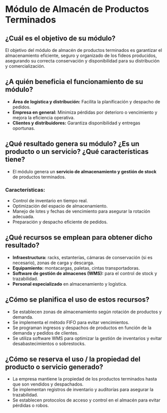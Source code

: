 # Módulo de Almacén de Productos Terminados

## ¿Cuál es el objetivo de su módulo?
El objetivo del módulo de almacén de productos terminados es garantizar el almacenamiento eficiente, seguro y organizado de los fideos producidos, asegurando su correcta conservación y disponibilidad para su distribución y comercialización.

## ¿A quién beneficia el funcionamiento de su módulo?

- **Área de logística y distribución:** Facilita la planificación y despacho de pedidos.
- **Empresa en general:** Minimiza pérdidas por deterioro o vencimiento y mejora la eficiencia operativa.
- **Clientes y distribuidores:** Garantiza disponibilidad y entregas oportunas.

## ¿Qué resultado genera su módulo? ¿Es un producto o un servicio? ¿Qué características tiene?

- El módulo genera un **servicio de almacenamiento y gestión de stock** de productos terminados.

### Características:
- Control de inventario en tiempo real.
- Optimización del espacio de almacenamiento.
- Manejo de lotes y fechas de vencimiento para asegurar la rotación adecuada.
- Preparación y despacho eficiente de pedidos.

## ¿Qué recursos se emplean para obtener dicho resultado?

- **Infraestructura:** racks, estanterías, cámaras de conservación (si es necesario), zonas de carga y descarga.
- **Equipamiento:** montacargas, paletas, cintas transportadoras.
- **Software de gestión de almacenes (WMS):** para el control de stock y trazabilidad.
- **Personal especializado** en almacenamiento y logística.

## ¿Cómo se planifica el uso de estos recursos?

- Se establecen zonas de almacenamiento según rotación de productos y demanda.
- Se implementa el método FIFO para evitar vencimientos.
- Se programan ingresos y despachos de productos en función de la demanda y pedidos de clientes.
- Se utiliza software WMS para optimizar la gestión de inventarios y evitar desabastecimientos o sobrestocks.

## ¿Cómo se reserva el uso / la propiedad del producto o servicio generado?

- La empresa mantiene la propiedad de los productos terminados hasta que son vendidos y despachados.
- Se implementan registros de inventario y auditorías para asegurar la trazabilidad.
- Se establecen protocolos de acceso y control en el almacén para evitar pérdidas o robos.
